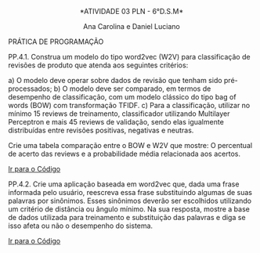 <p align = "center">
*ATIVIDADE 03 PLN - 6°D.S.M* 
<p align = "center">
Ana Carolina e Daniel Luciano 

PRÁTICA DE PROGRAMAÇÃO

PP.4.1. Construa um modelo do tipo word2vec (W2V) para classificação de revisões de produto que atenda aos seguintes critérios: 


a) O modelo deve operar sobre dados de revisão que tenham sido pré-processados; 
b) O modelo deve ser comparado, em termos de desempenho de classificação, com um 
modelo clássico do tipo bag of words (BOW) com transformação TFIDF. 
c) Para a classificação, utilizar no mínimo 15 reviews de treinamento, classificador 
utilizando Multilayer Perceptron e mais 45 reviews de validação, sendo elas igualmente 
distribuídas entre revisões positivas, negativas e neutras.


Crie uma tabela comparação entre o BOW e W2V que mostre: 
O percentual de acerto das reviews e a probabilidade média relacionada aos acertos. 

<a href="https://github.com/annakks/PLN/blob/main/Lista_4/pp41.py">Ir para o Código</a>


PP.4.2. Crie uma aplicação baseada em word2vec que, dada uma frase informada pelo usuário, 
reescreva essa frase substituindo algumas de suas palavras por sinônimos. Esses sinônimos 
deverão ser escolhidos utilizando um critério de distância ou ângulo mínimo. 
Na sua resposta, mostre a base de dados utilizada para treinamento e substituição das palavras 
e diga se isso afeta ou não o desempenho do sistema.

<a href="https://github.com/annakks/PLN/blob/main/Lista_4/pp42.py">Ir para o Código</a>